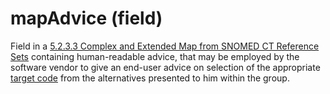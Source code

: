 # mapAdvice (field)

Field in a [5.2.3.3 Complex and Extended Map from SNOMED CT Reference Sets](../../../5.2.3.3-Complex-and-Extended-Map-from-SNOMED-CT-Reference-Sets_28739374.html) containing human-readable advice, that may be employed by the software vendor to give an end-user advice on selection of the appropriate [target code](https://confluence.ihtsdotools.org/display/DOCGLOSS/target+code) from the alternatives presented to him within the group.

